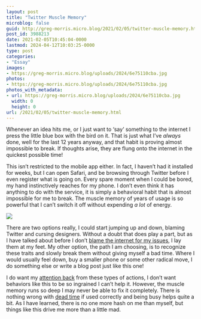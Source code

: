 ```yaml
---
layout: post
title: "Twitter Muscle Memory"
microblog: false
guid: http://greg-morris.micro.blog/2021/02/05/twitter-muscle-memory.html
post_id: 3988213
date: 2021-02-05T10:45:04-0000
lastmod: 2024-04-12T10:03:25-0000
type: post
categories:
- "Essay"
images:
- https://greg-morris.micro.blog/uploads/2024/6e75110cba.jpg
photos:
- https://greg-morris.micro.blog/uploads/2024/6e75110cba.jpg
photos_with_metadata:
- url: https://greg-morris.micro.blog/uploads/2024/6e75110cba.jpg
  width: 0
  height: 0
url: /2021/02/05/twitter-muscle-memory.html
---
```

Whenever an idea hits me, or I just want to ‘say’ something to the internet I press the little blue box with the bird on it. That is just what I’ve *always* done, well for the last 12 years anyway, and that habit is proving almost impossible to break. If thoughts arise, they are flung onto the internet in the quickest possible time!

This isn’t restricted to the mobile app either. In fact, I haven’t had it installed for weeks, but I can open Safari, and be browsing through Twitter before I even register what is going on. Every spare moment when I could be bored, my hand instinctively reaches for my phone. I don’t even think it has anything to do with the service, it is simply a behavioral habit that is almost impossible for me to break. The muscle memory of years of usage is so powerful that I can’t switch it off without expending <em>a lot</em> of energy.

<img src="uploads/2024/6e75110cba.jpg" />

There are two options really, I could start jumping up and down, blaming Twitter and cursing designers. Without a doubt that does play a part, but as I have talked about before I don’t <a href="/2020/09/09/itxs-not-the.html">blame the internet for my issues</a>, I lay them at my feet. My other option, the path I am choosing, is to recognize these traits and slowly break them without giving myself a bad time. Where I would usually feel down, buy a smaller phone or some other radical move, I do something else or write a blog post just like this one!

I do want my <a href="/2020/09/01/the-trickle-down.html">attention back</a> from these types of actions, I don’t want behaviors like this to be so ingrained I can’t help it. However, the muscle memory runs so deep I may never be able to fix it completely. There is nothing wrong with <a href="https://en.wikipedia.org/wiki/Dead_time">dead time</a> if used correctly and being busy helps quite a bit. As I have learned, there is no one more hash on me than myself, but things like this drive me more than a little mad.
